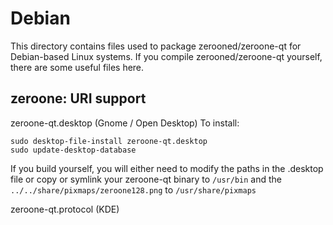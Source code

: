 
Debian
====================
This directory contains files used to package zerooned/zeroone-qt
for Debian-based Linux systems. If you compile zerooned/zeroone-qt yourself, there are some useful files here.

## zeroone: URI support ##


zeroone-qt.desktop  (Gnome / Open Desktop)
To install:

	sudo desktop-file-install zeroone-qt.desktop
	sudo update-desktop-database

If you build yourself, you will either need to modify the paths in
the .desktop file or copy or symlink your zeroone-qt binary to `/usr/bin`
and the `../../share/pixmaps/zeroone128.png` to `/usr/share/pixmaps`

zeroone-qt.protocol (KDE)

